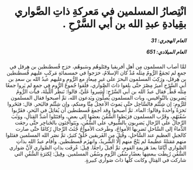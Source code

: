 <h1 dir="rtl">انْتِصارُ المسلمين في مَعركةِ ذاتِ الصَّواري بقِيادةِ عبدِ الله بن أبي السَّرْحِ .</h1>

<h5 dir="rtl">العام الهجري:  31

العام الميلادي: 651

</h5>

<p dir="rtl">لمَّا أصاب المسلمون مِن أهلِ أفريقيا وقتَلوهُم وسَبوهُم، خرَج قُسطنطين بن هِرقل في جمعٍ لم تَجمَعْ الرُّومُ مِثلَه مُذْ كان الإسلامُ، خرَجوا في خمسمائةِ مَركَبٍ عليهم قُسطنطين بن هِرقل، ورَكِبَ المسلمون البحرَ على غيرِ مِيعادٍ مع الرُّومِ وعليهم عبدُ الله بن سعدِ بن أبي السَّرْحِ أميرُ مِصْرَ حتَّى بلغوا ذاتَ الصَّواري، فلَقوا جُموعَ الرُّومِ في جمعٍ لم يَروا جمعًا مِثلَه قَطُّ, فقال عبدُ الله بن أبي السَّرْحِ: أَشِيروا عَلَيَّ، قالوا: نَنظُر اللَّيلةَ، فبات الرُّومُ يَضرِبون بالنَّواقيس، وبات المسلمون يُصلُّون ويَدعون الله، ثمَّ أصبحوا فقال المسلمون للرُّومِ: إن شِئْتُم فالسَّاحِل حتَّى يَموتَ الأعجلُ مِنَّا ومنكم، وإن شِئْتُم فالبَحر. قال: فنَخَروا نَخرَةً واحدةً وقالوا: الماء. ثمَّ أصبحوا وقد أجمعَ قُسطنطين أن يُقاتِلَ في البَحرِ، فقَرَّبوا سُفُنَهُم، وقَرَّب المسلمون فرَبَطوا السُّفُنَ بعضَها إلى بعضٍ، واقتَتَلوا أشدَّ القِتالِ، ووَثَبَ الرِّجالُ على الرِّجالِ يَضرِبون بالسُّيوفِ على السُّفُنِ، ويَتَواجَئون بالخَناجِر حتَّى رجعَت الدِّماءُ إلى السَّاحلِ تَضرِبها الأمواجُ، وطَرحَت الأمواجُ جُثَثَ الرِّجالِ رُكامًا حتَّى صارت كالجبلِ العظيمِ عند السَّاحلِ، وقُتِلَ مِن الفَريقين خَلْقٌ كثيرٌ، ثمَّ نصَر الله المسلمين فقتَلوا منهم مَقتلةً عظيمةً لم يَنْجُ منهم إلَّا الشَّريدُ، وانهزَم قُسطنطين. وأقام عبدُ الله بذاتِ الصَّواري أيَّامًا بعدَ هَزيمةِ القومِ، ثمَّ أقبلَ راجعًا. قِيلَ: عُرِفَت بذاتِ الصَّواري لأنَّ صَواري السُّفُنِ رُبِطَت ببعضِها بعضًا، سُفُن الرُّومِ وسُفُن المسلمين. وقِيلَ: لِكثرَةِ السُّفُنِ التي شاركت في القِتالِ وكانت كلُّها ذاتَ صَواري كبيرةٍ.</p></br>
